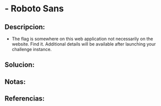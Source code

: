 # - Roboto Sans

## Descripcion:
* The flag is somewhere on this web application not necessarily on the website. Find it.
Additional details will be available after launching your challenge instance.

## Solucion:

## Notas:

## Referencias: